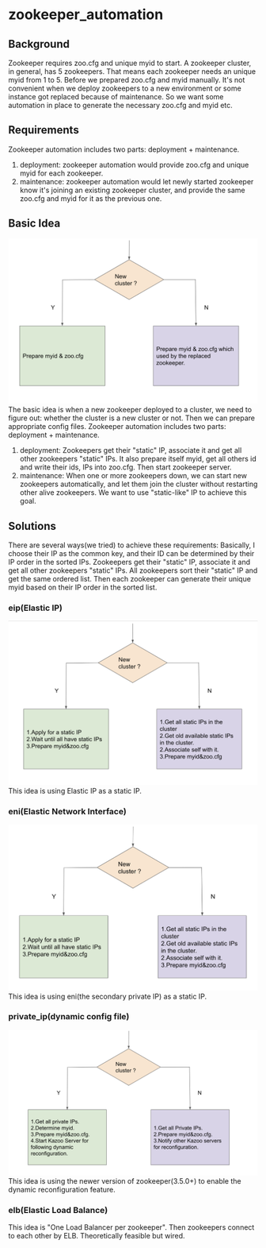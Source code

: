 # zookeeper_automation
## Background
Zookeeper requires zoo.cfg and unique myid to start. A zookeeper cluster, in general, has 5 zookeepers. That means each zookeeper needs an unique myid from 1 to 5. Before we prepared zoo.cfg and myid manually. It's not convenient when we deploy zookeepers to a new environment or some instance got replaced because of maintenance. So we want some automation in place to generate the necessary zoo.cfg and myid etc.

## Requirements
Zookeeper automation includes two parts:    deployment + maintenance.
1. deployment: zookeeper automation would provide zoo.cfg and unique myid for each zookeeper.
2. maintenance: zookeeper automation would let newly started zookeeper know it's joining an existing zookeeper cluster, and provide the same zoo.cfg and myid for it as the previous one.

## Basic Idea
![Alt text](images/basicIdea.png?raw=true "basicIdea")
The basic idea is when a new zookeeper deployed to a cluster, we need to figure out: whether the cluster is a new cluster or not.
Then we can prepare appropriate config files. 
Zookeeper automation includes two parts:    deployment + maintenance.
1. deployment: Zookeepers get their "static" IP, associate it and get all other zookeepers "static" IPs. It also prepare itself myid, get all others id and write their ids, IPs into zoo.cfg. Then start zookeeper server. 
2. maintenance: When one or more zookeepers down, we can start new zookeepers automatically, and let them join the cluster without restarting other alive zookeepers. We want to use "static-like" IP to achieve this goal.
## Solutions
There are several ways(we tried) to achieve these requirements:
Basically, I choose their IP as the common key, and their ID can be determined by their IP order in the sorted IPs.
Zookeepers get their "static" IP, associate it and get all other zookeepers "static" IPs. All zookeepers sort their "static" IP and get the same ordered list. Then each zookeeper can generate their unique myid based on their IP order in the sorted list.
### eip(Elastic IP)
![Alt text](images/eip.png?raw=true "eip")
This idea is using Elastic IP as a static IP.
### eni(Elastic Network Interface)
![Alt text](images/eni.png?raw=true "eni")
This idea is using eni(the secondary private IP) as a static IP.
### private_ip(dynamic config file)
![Alt text](images/private_ip.png?raw=true "private_ip")
This idea is using the newer version of zookeeper(3.5.0+) to enable the dynamic reconfiguration feature.
### elb(Elastic Load Balance)
This idea is "One Load Balancer per zookeeper". Then zookeepers connect to each other by ELB. Theoretically feasible but wired.